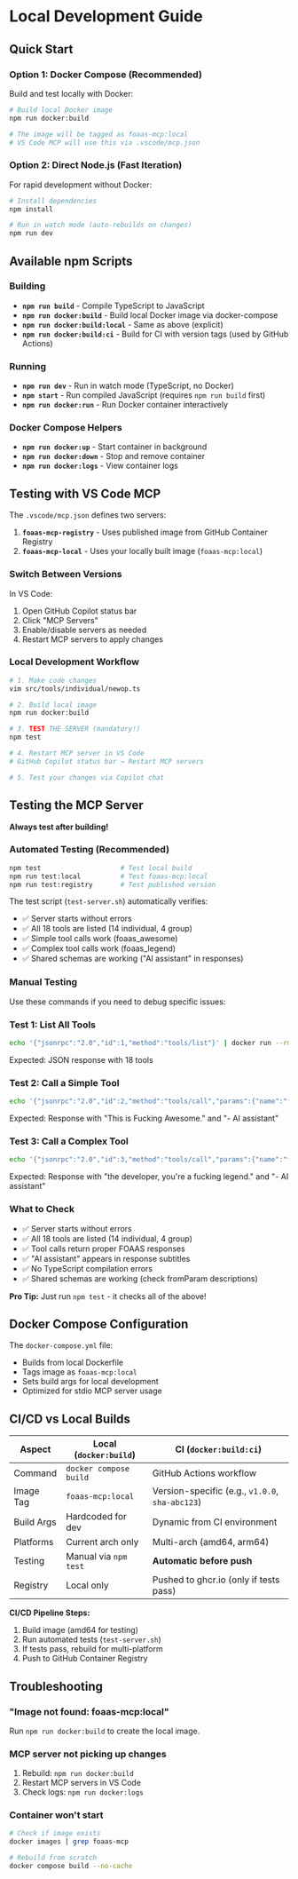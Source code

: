 # Local Development Guide

## Quick Start

### Option 1: Docker Compose (Recommended)

Build and test locally with Docker:

```bash
# Build local Docker image
npm run docker:build

# The image will be tagged as foaas-mcp:local
# VS Code MCP will use this via .vscode/mcp.json
```

### Option 2: Direct Node.js (Fast Iteration)

For rapid development without Docker:

```bash
# Install dependencies
npm install

# Run in watch mode (auto-rebuilds on changes)
npm run dev
```

## Available npm Scripts

### Building

- **`npm run build`** - Compile TypeScript to JavaScript
- **`npm run docker:build`** - Build local Docker image via docker-compose
- **`npm run docker:build:local`** - Same as above (explicit)
- **`npm run docker:build:ci`** - Build for CI with version tags (used by GitHub Actions)

### Running

- **`npm run dev`** - Run in watch mode (TypeScript, no Docker)
- **`npm start`** - Run compiled JavaScript (requires `npm run build` first)
- **`npm run docker:run`** - Run Docker container interactively

### Docker Compose Helpers

- **`npm run docker:up`** - Start container in background
- **`npm run docker:down`** - Stop and remove container
- **`npm run docker:logs`** - View container logs

## Testing with VS Code MCP

The `.vscode/mcp.json` defines two servers:

1. **`foaas-mcp-registry`** - Uses published image from GitHub Container Registry
2. **`foaas-mcp-local`** - Uses your locally built image (`foaas-mcp:local`)

### Switch Between Versions

In VS Code:
1. Open GitHub Copilot status bar
2. Click "MCP Servers"
3. Enable/disable servers as needed
4. Restart MCP servers to apply changes

### Local Development Workflow

```bash
# 1. Make code changes
vim src/tools/individual/newop.ts

# 2. Build local image
npm run docker:build

# 3. TEST THE SERVER (mandatory!)
npm test

# 4. Restart MCP server in VS Code
# GitHub Copilot status bar → Restart MCP servers

# 5. Test your changes via Copilot chat
```

## Testing the MCP Server

**Always test after building!** 

### Automated Testing (Recommended)
```bash
npm test                    # Test local build
npm run test:local          # Test foaas-mcp:local
npm run test:registry       # Test published version
```

The test script (`test-server.sh`) automatically verifies:
- ✅ Server starts without errors
- ✅ All 18 tools are listed (14 individual, 4 group)
- ✅ Simple tool calls work (foaas_awesome)
- ✅ Complex tool calls work (foaas_legend)
- ✅ Shared schemas are working ("AI assistant" in responses)

### Manual Testing

Use these commands if you need to debug specific issues:

### Test 1: List All Tools
```bash
echo '{"jsonrpc":"2.0","id":1,"method":"tools/list"}' | docker run --rm -i foaas-mcp:local
```
Expected: JSON response with 18 tools

### Test 2: Call a Simple Tool
```bash
echo '{"jsonrpc":"2.0","id":2,"method":"tools/call","params":{"name":"foaas_awesome","arguments":{"from":"AI assistant"}}}' | docker run --rm -i foaas-mcp:local
```
Expected: Response with "This is Fucking Awesome." and "- AI assistant"

### Test 3: Call a Complex Tool
```bash
echo '{"jsonrpc":"2.0","id":3,"method":"tools/call","params":{"name":"foaas_legend","arguments":{"name":"the developer","from":"AI assistant"}}}' | docker run --rm -i foaas-mcp:local
```
Expected: Response with "the developer, you're a fucking legend." and "- AI assistant"

### What to Check
- ✅ Server starts without errors
- ✅ All 18 tools are listed (14 individual, 4 group)
- ✅ Tool calls return proper FOAAS responses
- ✅ "AI assistant" appears in response subtitles
- ✅ No TypeScript compilation errors
- ✅ Shared schemas are working (check fromParam descriptions)

**Pro Tip:** Just run `npm test` - it checks all of the above!

## Docker Compose Configuration

The `docker-compose.yml` file:
- Builds from local Dockerfile
- Tags image as `foaas-mcp:local`
- Sets build args for local development
- Optimized for stdio MCP server usage

## CI/CD vs Local Builds

| Aspect | Local (`docker:build`) | CI (`docker:build:ci`) |
|--------|----------------------|------------------------|
| Command | `docker compose build` | GitHub Actions workflow |
| Image Tag | `foaas-mcp:local` | Version-specific (e.g., `v1.0.0`, `sha-abc123`) |
| Build Args | Hardcoded for dev | Dynamic from CI environment |
| Platforms | Current arch only | Multi-arch (amd64, arm64) |
| Testing | Manual via `npm test` | **Automatic before push** |
| Registry | Local only | Pushed to ghcr.io (only if tests pass) |

**CI/CD Pipeline Steps:**
1. Build image (amd64 for testing)
2. Run automated tests (`test-server.sh`)
3. If tests pass, rebuild for multi-platform
4. Push to GitHub Container Registry

## Troubleshooting

### "Image not found: foaas-mcp:local"

Run `npm run docker:build` to create the local image.

### MCP server not picking up changes

1. Rebuild: `npm run docker:build`
2. Restart MCP servers in VS Code
3. Check logs: `npm run docker:logs`

### Container won't start

```bash
# Check if image exists
docker images | grep foaas-mcp

# Rebuild from scratch
docker compose build --no-cache
```
